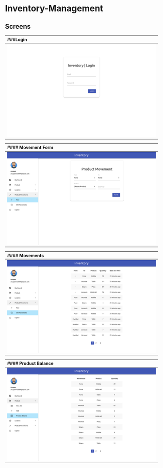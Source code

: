 # Inventory-Management

## Screens

| ###Login |
|   :---   |
| ![Login](static/images/login.png) |

| #### Movement Form |
|   :---   |
| ![makemovement](static/images/makemovement.png) |

| #### Movements |
|   :---   |
| ![movements](static/images/momements.png) |

| #### Product Balance |
|   :---   |
| ![productbalance](static/images/product_balance.png) |
